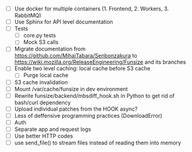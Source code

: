 - [ ] Use docker for multiple containers (1. Frontend, 2. Workers, 3. RabbitMQ)
- [ ] Use Sphinx for API level documentation
- [ ] Tests
  - [ ] core.py tests
  - [ ] Mock S3 calls
- [ ] Migrate documentation from https://github.com/MihaiTabara/Senbonzakura to https://wiki.mozilla.org/ReleaseEngineering/Funsize and its branches
- [ ] Enable two level caching: local cache before S3 cache
  - [ ] Purge local cache
- [ ] S3 cache invalidation
- [ ] Mount /var/cache/funsize in dev environment
- [ ] Rewrite funsize/backend/mbsdiff_hook.sh in Python to get rid of bash/curl dependency
- [ ] Upload individual patches from the HOOK async?
- [ ] Less of deffensive programming practices (DownloadError)
- [ ] Auth
- [ ] Separate app and request logs
- [ ] Use better HTTP codes
- [ ] use send_file() to stream files instead of reading them into memory
